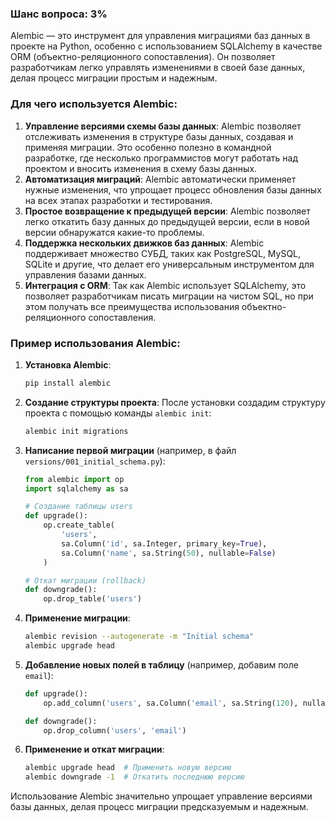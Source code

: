 ### Шанс вопроса: 3%

Alembic — это инструмент для управления миграциями баз данных в проекте на Python, особенно с использованием SQLAlchemy в качестве ORM (объектно-реляционного сопоставления). Он позволяет разработчикам легко управлять изменениями в своей базе данных, делая процесс миграции простым и надежным.

### Для чего используется Alembic:
1. **Управление версиями схемы базы данных**: Alembic позволяет отслеживать изменения в структуре базы данных, создавая и применяя миграции. Это особенно полезно в командной разработке, где несколько программистов могут работать над проектом и вносить изменения в схему базы данных.
2. **Автоматизация миграций**: Alembic автоматически применяет нужные изменения, что упрощает процесс обновления базы данных на всех этапах разработки и тестирования.
3. **Простое возвращение к предыдущей версии**: Alembic позволяет легко откатить базу данных до предыдущей версии, если в новой версии обнаружатся какие-то проблемы.
4. **Поддержка нескольких движков баз данных**: Alembic поддерживает множество СУБД, таких как PostgreSQL, MySQL, SQLite и другие, что делает его универсальным инструментом для управления базами данных.
5. **Интеграция с ORM**: Так как Alembic использует SQLAlchemy, это позволяет разработчикам писать миграции на чистом SQL, но при этом получать все преимущества использования объектно-реляционного сопоставления.

### Пример использования Alembic:

1. **Установка Alembic**:
   ```bash
   pip install alembic
   ```

2. **Создание структуры проекта**:
   После установки создадим структуру проекта с помощью команды `alembic init`:
   ```bash
   alembic init migrations
   ```

3. **Написание первой миграции** (например, в файл `versions/001_initial_schema.py`):
   ```python
   from alembic import op
   import sqlalchemy as sa
   
   # Создание таблицы users
   def upgrade():
       op.create_table(
           'users',
           sa.Column('id', sa.Integer, primary_key=True),
           sa.Column('name', sa.String(50), nullable=False)
       )
   
   # Откат миграции (rollback)
   def downgrade():
       op.drop_table('users')
   ```

4. **Применение миграции**:
   ```bash
   alembic revision --autogenerate -m "Initial schema"
   alembic upgrade head
   ```

5. **Добавление новых полей в таблицу** (например, добавим поле `email`):
   ```python
   def upgrade():
       op.add_column('users', sa.Column('email', sa.String(120), nullable=True))
   
   def downgrade():
       op.drop_column('users', 'email')
   ```

6. **Применение и откат миграции**:
   ```bash
   alembic upgrade head  # Применить новую версию
   alembic downgrade -1  # Откатить последнюю версию
   ```

Использование Alembic значительно упрощает управление версиями базы данных, делая процесс миграции предсказуемым и надежным.